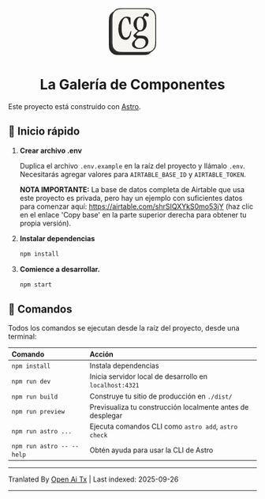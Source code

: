 <p align="center">
  <a href="https://component.gallery">
    <img alt="" src="https://github.com/inbn/component-gallery/raw/main/public/favicon-96x96.png" width="96" />
  </a>
</p>
<h1 align="center">
  La Galería de Componentes
</h1>

Este proyecto está construido con [Astro](https://astro.build/).

## 🚀 Inicio rápido

1. **Crear archivo .env**

   Duplica el archivo `.env.example` en la raíz del proyecto y llámalo `.env`. Necesitarás agregar valores para `AIRTABLE_BASE_ID` y `AIRTABLE_TOKEN`.

   **NOTA IMPORTANTE:** La base de datos completa de Airtable que usa este proyecto es privada, pero hay un ejemplo con suficientes datos para comenzar aquí: https://airtable.com/shrSIQXYkS0mo53jY (haz clic en el enlace 'Copy base' en la parte superior derecha para obtener tu propia versión).

1. **Instalar dependencias**

   ```sh
   npm install
   ```

1. **Comience a desarrollar.**

   ```sh
   npm start
   ```

## 🧞 Comandos

Todos los comandos se ejecutan desde la raíz del proyecto, desde una terminal:

| Comando                   | Acción                                           |
| :------------------------ | :----------------------------------------------- |
| `npm install`             | Instala dependencias                             |
| `npm run dev`             | Inicia servidor local de desarrollo en `localhost:4321` |
| `npm run build`           | Construye tu sitio de producción en `./dist/`   |
| `npm run preview`         | Previsualiza tu construcción localmente antes de desplegar |
| `npm run astro ...`       | Ejecuta comandos CLI como `astro add`, `astro check` |
| `npm run astro -- --help` | Obtén ayuda para usar la CLI de Astro            |



---


Tranlated By [Open Ai Tx](https://github.com/OpenAiTx/OpenAiTx) | Last indexed: 2025-09-26


---